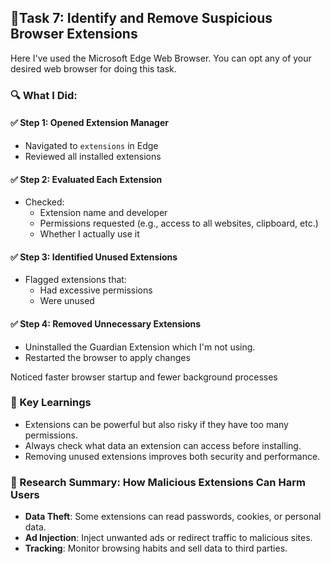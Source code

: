 ## 🧩Task 7: Identify and Remove Suspicious Browser Extensions

Here I've used the Microsoft Edge Web Browser. You can opt any of your desired web browser for doing this task.

### 🔍 What I Did:

#### ✅ Step 1: Opened Extension Manager 
- Navigated to `extensions` in Edge
- Reviewed all installed extensions

#### ✅ Step 2: Evaluated Each Extension
- Checked:
  - Extension name and developer
  - Permissions requested (e.g., access to all websites, clipboard, etc.)
  - Whether I actually use it

#### ✅ Step 3: Identified Unused Extensions
- Flagged extensions that:
  - Had excessive permissions
  - Were unused
  
#### ✅ Step 4: Removed Unnecessary Extensions
- Uninstalled the Guardian Extension which I'm not using.
- Restarted the browser to apply changes

Noticed faster browser startup and fewer background processes

### 🧠 Key Learnings

- Extensions can be powerful but also risky if they have too many permissions.
- Always check what data an extension can access before installing.
- Removing unused extensions improves both security and performance.

### 🧪 Research Summary: How Malicious Extensions Can Harm Users

- **Data Theft**: Some extensions can read passwords, cookies, or personal data.
- **Ad Injection**: Inject unwanted ads or redirect traffic to malicious sites.
- **Tracking**: Monitor browsing habits and sell data to third parties.
